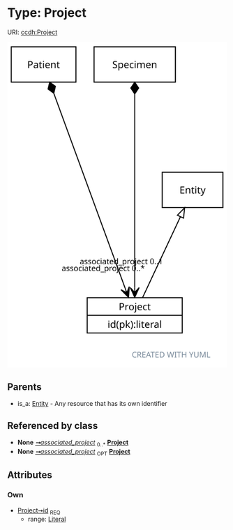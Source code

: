 
# Type: Project




URI: [ccdh:Project](https://example.org/ccdh/Project)


![img](images/Project.svg)

## Parents

 *  is_a: [Entity](Entity.md) - Any resource that has its own identifier

## Referenced by class

 *  **None** *[➞associated_project](patient__associated_project.md)*  <sub>0..*</sub>  **[Project](Project.md)**
 *  **None** *[➞associated_project](specimen__associated_project.md)*  <sub>OPT</sub>  **[Project](Project.md)**

## Attributes


### Own

 * [Project➞id](Project_id.md)  <sub>REQ</sub>
    * range: [Literal](types/Literal.md)
